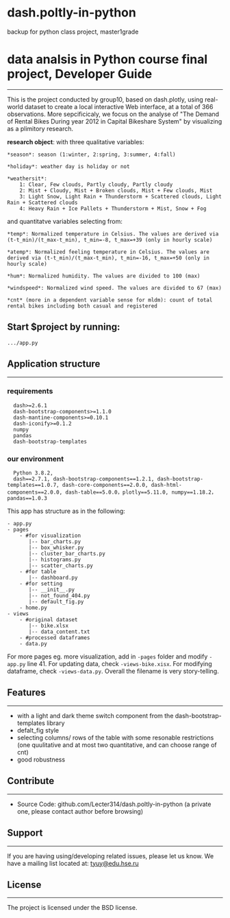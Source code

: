 # dash.poltly-in-python
backup for python class project, master1grade


# data analsis in Python course final project, Developer Guide
-------


This is the project conducted by group10, based on dash.plotly, using real-world dataset to create a local interactive Web interface, at a total of 366 observations.
More sepcificicaly, we focus on the analyse of "The Demand of Rental Bikes During year 2012 in Capital Bikeshare System" by visualizing 
as a plimitory research.


**research object**:
with three qualitative variables:

    *season*: season (1:winter, 2:spring, 3:summer, 4:fall)

    *holiday*: weather day is holiday or not
    
    *weathersit*:
        1: Clear, Few clouds, Partly cloudy, Partly cloudy
        2: Mist + Cloudy, Mist + Broken clouds, Mist + Few clouds, Mist
        3: Light Snow, Light Rain + Thunderstorm + Scattered clouds, Light Rain + Scattered clouds
        4: Heavy Rain + Ice Pallets + Thunderstorm + Mist, Snow + Fog

and quantitatve variables selecting from:

    *temp*: Normalized temperature in Celsius. The values are derived via (t-t_min)/(t_max-t_min), t_min=-8, t_max=+39 (only in hourly scale)

    *atemp*: Normalized feeling temperature in Celsius. The values are derived via (t-t_min)/(t_max-t_min), t_min=-16, t_max=+50 (only in hourly scale)

    *hum*: Normalized humidity. The values are divided to 100 (max)

    *windspeed*: Normalized wind speed. The values are divided to 67 (max)

    *cnt* (more in a dependent variable sense for mldm): count of total rental bikes including both casual and registered


## Start $project by running:

    .../app.py

## Application structure
-------

### requirements

      dash>=2.6.1
      dash-bootstrap-components>=1.1.0
      dash-mantine-components>=0.10.1
      dash-iconify>=0.1.2
      numpy
      pandas
      dash-bootstrap-templates

### our environment

      Python 3.8.2,
      dash==2.7.1, dash-bootstrap-components==1.2.1, dash-bootstrap-templates==1.0.7, dash-core-components==2.0.0, dash-html-components==2.0.0, dash-table==5.0.0，plotly==5.11.0, numpy==1.18.2， pandas==1.0.3


This app has structure as in the following:
```
- app.py 
- pages
    - #for visualization
       |-- bar_charts.py
       |-- box_whisker.py
       |-- cluster_bar_charts.py
       |-- histograms.py
       |-- scatter_charts.py
    - #for table
       |-- dashboard.py
    - #for setting
       |-- __init__.py
       |-- not_found_404.py
       |-- default_fig.py
    - home.py
- views
    - #original dataset
       |-- bike.xlsx
       |-- data_content.txt
    - #processed dataframes
    - data.py
```


For more pages eg. more visualization, add in `-pages` folder and modify `-app.py` line 41. For updating data, check `-views-bike.xisx`. 
For modifying dataframe, check `-views-data.py`. Overall the filename is very story-telling.

## Features
-------

- with a light and dark theme switch component from the dash-bootstrap-templates library
- defalt_fig style
- selecting columns/ rows of the table with some resonable restrictions (one quulitative and at most two quantitative, and can choose range of cnt)
- good robustness


## Contribute
-------

- Source Code: github.com/Lecter314/dash.poltly-in-python (a private one, please contact author before browsing)

## Support
-------

If you are having using/developing related issues, please let us know.
We have a mailing list located at: tyuy@edu.hse.ru

## License
-------

The project is licensed under the BSD license.
